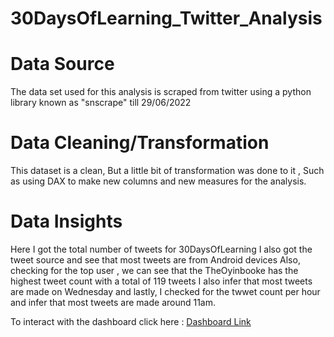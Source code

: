 # 30DaysOfLearning_Twitter_Analysis

# Data Source
The data set used for this analysis is scraped from twitter using a python library known as "snscrape" till 29/06/2022

# Data Cleaning/Transformation
This dataset is a clean, But a little bit of transformation was done to it , Such as using DAX to make new columns and new measures for the analysis.

# Data Insights
Here I got the total number of tweets for 30DaysOfLearning
I also got the tweet source and see that most tweets are from Android devices
Also, checking for the top user , we can see that the TheOyinbooke has the highest tweet count with a total of 119 tweets
I also infer that most tweets are made on Wednesday
and lastly, I checked for the twwet count per hour and infer that most tweets are made around 11am.

To interact with the dashboard click here :  [Dashboard Link](https://app.powerbi.com/view?r=eyJrIjoiZWFiNWU1ZDQtM2VhMy00NGI2LTkwYWUtMDJjMGEzNWM5ZDEzIiwidCI6IjkxNWE5ODczLTM0M2ItNDM2Ny04OGY0LTdhZjU1YjcyNzZiOSJ9)



